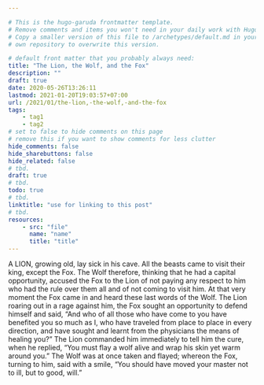 ```yaml
---

# This is the hugo-garuda frontmatter template.
# Remove comments and items you won't need in your daily work with Hugo.
# Copy a smaller version of this file to /archetypes/default.md in your
# own repository to overwrite this version.

# default front matter that you probably always need:
title: "The Lion, the Wolf, and the Fox"
description: ""
draft: true
date: 2020-05-26T13:26:11
lastmod: 2021-01-20T19:03:57+07:00
url: /2021/01/the-lion,-the-wolf,-and-the-fox
tags:
    - tag1
    - tag2
# set to false to hide comments on this page
# remove this if you want to show comments for less clutter
hide_comments: false
hide_sharebuttons: false
hide_related: false
# tbd.
draft: true
# tbd.
todo: true
# tbd.
linktitle: "use for linking to this post"
# tbd.
resources:
    - src: "file"
      name: "name"
      title: "title"
---
```

A LION, growing old, lay sick in his cave. All the beasts came to visit their king, except the Fox. The Wolf therefore, thinking that he had a capital opportunity, accused the Fox to the Lion of not paying any respect to him who had the rule over them all and of not coming to visit him. At that very moment the Fox came in and heard these last words of the Wolf. The Lion roaring out in a rage against him, the Fox sought an opportunity to defend himself and said, “And who of all those who have come to you have benefited you so much as I, who have traveled from place to place in every direction, and have sought and learnt from the physicians the means of healing you?” The Lion commanded him immediately to tell him the cure, when he replied, “You must flay a wolf alive and wrap his skin yet warm around you.” The Wolf was at once taken and flayed; whereon the Fox, turning to him, said with a smile, “You should have moved your master not to ill, but to good, will.”
